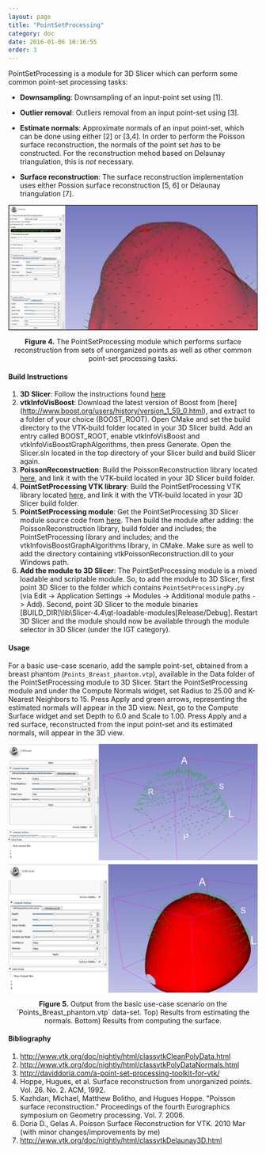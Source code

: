 ```yaml
---
layout: page
title: "PointSetProcessing"
category: doc
date: 2016-01-06 10:16:55
order: 3
---
```

PointSetProcessing is a module for 3D Slicer which can perform some common point-set processing tasks:

* **Downsampling**: Downsampling of an input-point set using [1].

* **Outlier removal**: Outliers removal from an input point-set using [3].

* **Estimate normals**:  Approximate normals of an input point-set, which can be done using either [2] or [3,4]. In order to perform the Poisson surface reconstruction, the normals of the point set *has* to be constructed.  For the reconstruction mehod based on Delaunay triangulation, this is *not* necessary.

* **Surface reconstruction**: The surface reconstruction implementation uses either Possion surface reconstruction [5, 6] or Delaunay triangulation [7].

<p align="center">
<img src="https://raw.githubusercontent.com/HGGM-LIM/ConoSurf/gh-pages/images/Fig3b.PNG" alt="Fig3b" align="middle" style="width: 600px;"/>
</p>
</p>
<p align="center">
<b>Figure 4.</b> The PointSetProcessing module which performs surface reconstruction from sets of unorganized points as well as other common point-set processing tasks.
</p>

#### Build Instructions
1. **3D Slicer**: Follow the instructions found [here](http://www.slicer.org/slicerWiki/index.php/Documentation/Nightly/Developers/Build_Instructions)
2. **vtkInfoVisBoost**: Download the latest version of Boost from [here] (http://www.boost.org/users/history/version_1_59_0.html), and extract to a folder of your choice (BOOST_ROOT). Open CMake and set the build directory to the VTK-build folder located in your 3D Slicer build. Add an entry called BOOST_ROOT, enable vtkInfoVisBoost and vtkInfoVisBoostGraphAlgorithms, then press Generate. Open the Slicer.sln located in the top directory of your Slicer build and build Slicer again.
4. **PoissonReconstruction**: Build the PoissonReconstruction library located [here]( https://github.com/daviddoria/PoissonReconstruction), and link it with the VTK-build located in your 3D Slicer build folder.
5. **PointSetProcessing VTK library**: Build the PointSetProcessing VTK library located [here](https://github.com/daviddoria/PointSetProcessing), and link it with the VTK-build located in your 3D Slicer build folder.
6. **PointSetProcessing module**: Get the PointSetProcessing 3D Slicer module source code from [here](https://github.com/HGGM-LIM/ConoSurf/). Then build the module after adding: the PoissonReconstruction library, build folder and includes; the PointSetProcessing library and includes; and the vtkInfovisBoostGraphAlgorithms library, in CMake. Make sure as well to add the directory containing vtkPoissonReconstruction.dll to your Windows path.
7. **Add the module to 3D Slicer**: The PointSetProcessing module is a mixed loadable and scriptable module. So, to add the module to 3D Slicer, first point 3D Slicer to the folder which contains `PointSetProcessingPy.py` (via Edit -> Application Settings -> Modules -> Additional module paths -> Add). Second, point 3D Slicer to the module binaries [BUILD_DIR]\lib\Slicer-4.4\qt-loadable-modules\[Release/Debug]. Restart 3D Slicer and the module should now be available through the module selector in 3D Slicer (under the IGT category).

#### Usage
For a basic use-case scenario, add the sample point-set, obtained from a breast phantom (`Points_Breast_phantom.vtp`), available in the Data folder of the PointSetProcessing module to 3D Slicer. Start the PointSetProcessing module and under the Compute Normals widget, set Radius to 25.00 and K-Nearest Neighbors to 15. Press Apply and green arrows, representing the estimated normals will appear in the 3D view. Next, go to the Compute Surface widget and set Depth to 6.0 and Scale to 1.00. Press Apply and a red surface, reconstructed from the input point-set and its estimated normals, will appear in the 3D view.

<p align="center">
<img src="https://raw.githubusercontent.com/HGGM-LIM/ConoSurf/gh-pages/images/PP_sample.PNG" alt="PP_sample" align="middle" style="width: 600px;"/>
</p>
</p>
<p align="center">
<b>Figure 5.</b> Output from the basic use-case scenario on the `Points_Breast_phantom.vtp` data-set. Top) Results from estimating the normals. Bottom) Results from computing the surface.
</p>

#### Bibliography
1. http://www.vtk.org/doc/nightly/html/classvtkCleanPolyData.html
2. http://www.vtk.org/doc/nightly/html/classvtkPolyDataNormals.html
3. http://daviddoria.com/a-point-set-processing-toolkit-for-vtk/
4. Hoppe, Hugues, et al. Surface reconstruction from unorganized points. Vol. 26. No. 2. ACM, 1992.
5. Kazhdan, Michael, Matthew Bolitho, and Hugues Hoppe. "Poisson surface reconstruction." Proceedings of the fourth Eurographics symposium on Geometry processing. Vol. 7. 2006.
6. Doria D., Gelas A. Poisson Surface Reconstruction for VTK. 2010 Mar (with minor changes/improvements by me)
7. http://www.vtk.org/doc/nightly/html/classvtkDelaunay3D.html 


